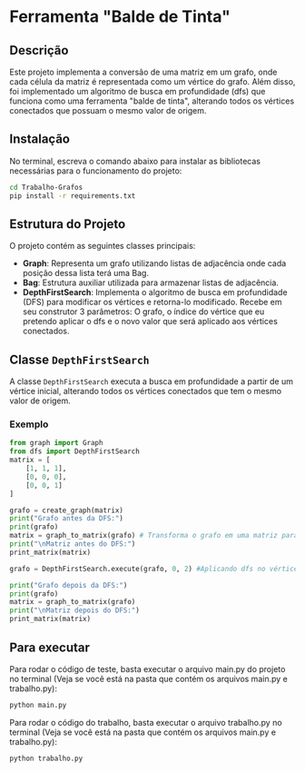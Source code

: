 # Ferramenta "Balde de Tinta"

## Descrição

Este projeto implementa a conversão de uma matriz em um grafo, onde cada célula da matriz é representada como um vértice do grafo. Além disso, foi implementado um algoritmo de busca em profundidade (dfs) que funciona como uma ferramenta "balde de tinta", alterando todos os vértices conectados que possuam o mesmo valor de origem.

## Instalação

No terminal, escreva o comando abaixo para instalar as bibliotecas necessárias para o funcionamento do projeto:

```sh
cd Trabalho-Grafos
pip install -r requirements.txt
```

## Estrutura do Projeto

O projeto contém as seguintes classes principais:

- **Graph**: Representa um grafo utilizando listas de adjacência onde cada posição dessa lista terá uma Bag.
- **Bag**: Estrutura auxiliar utilizada para armazenar listas de adjacência.
- **DepthFirstSearch**: Implementa o algoritmo de busca em profundidade (DFS) para modificar os vértices e retorna-lo modificado. Recebe em seu construtor 3 parâmetros: O grafo, o índice do vértice que eu pretendo aplicar o dfs e o novo valor que será aplicado aos vértices conectados.

## Classe `DepthFirstSearch`

A classe `DepthFirstSearch` executa a busca em profundidade a partir de um vértice inicial, alterando todos os vértices conectados que tem o mesmo valor de origem.

### Exemplo

```python
from graph import Graph
from dfs import DepthFirstSearch
matrix = [
    [1, 1, 1],
    [0, 0, 0],
    [0, 0, 1]
]

grafo = create_graph(matrix)
print("Grafo antes da DFS:")
print(grafo)
matrix = graph_to_matrix(grafo) # Transforma o grafo em uma matriz para melhor visualização
print("\nMatriz antes do DFS:")
print_matrix(matrix)

grafo = DepthFirstSearch.execute(grafo, 0, 2) #Aplicando dfs no vértice de index 0 com valor de origem 2

print("Grafo depois da DFS:")
print(grafo)
matrix = graph_to_matrix(grafo)
print("\nMatriz depois do DFS:")
print_matrix(matrix)
```

## Para executar

Para rodar o código de teste, basta executar o arquivo main.py do projeto no terminal (Veja se você está na pasta que contém os arquivos main.py e trabalho.py):

```sh
python main.py
```

Para rodar o código do trabalho, basta executar o arquivo trabalho.py no terminal (Veja se você está na pasta que contém os arquivos main.py e trabalho.py):

```sh
python trabalho.py
```
